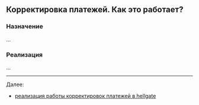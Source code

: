 ## Корректировка платежей. Как это работает?

### Назначение
...

### Реализация
...

---

Далее:
- [реализация работы корректировок платежей в hellgate](hg-adjustment-workflow.md)